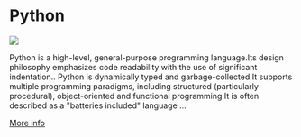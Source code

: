 
# Python  
![](https://www.tiobe.com/wp-content/themes/tiobe/tiobe-index/images/Python.png)



Python is a high-level, general-purpose programming language.Its design philosophy emphasizes code readability with the use of significant indentation.. Python is dynamically typed and garbage-collected.It supports multiple programming paradigms, including structured (particularly procedural), object-oriented and functional programming.It is often described as a "batteries included" language ...

[More info](https://en.wikipedia.org/wiki/Python_(programming_language))
